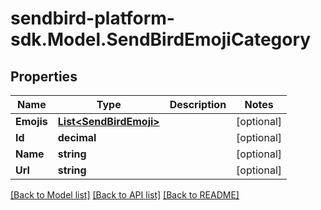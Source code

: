 
# sendbird-platform-sdk.Model.SendBirdEmojiCategory

## Properties

Name | Type | Description | Notes
------------ | ------------- | ------------- | -------------
**Emojis** | [**List&lt;SendBirdEmoji&gt;**](SendBirdEmoji.md) |  | [optional] 
**Id** | **decimal** |  | [optional] 
**Name** | **string** |  | [optional] 
**Url** | **string** |  | [optional] 

[[Back to Model list]](../README.md#documentation-for-models)
[[Back to API list]](../README.md#documentation-for-api-endpoints)
[[Back to README]](../README.md)


